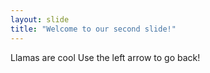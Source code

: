 ```yaml
---
layout: slide
title: "Welcome to our second slide!"
---
```

Llamas are cool
Use the left arrow to go back!